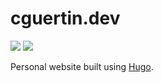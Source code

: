 # cguertin.dev

![](https://github.com/cguertin14/cguertin.dev/workflows/ci/badge.svg)
![](https://img.shields.io/docker/pulls/cguertz/cguertin.dev.svg)

Personal website built using [Hugo](https://gohugo.io).